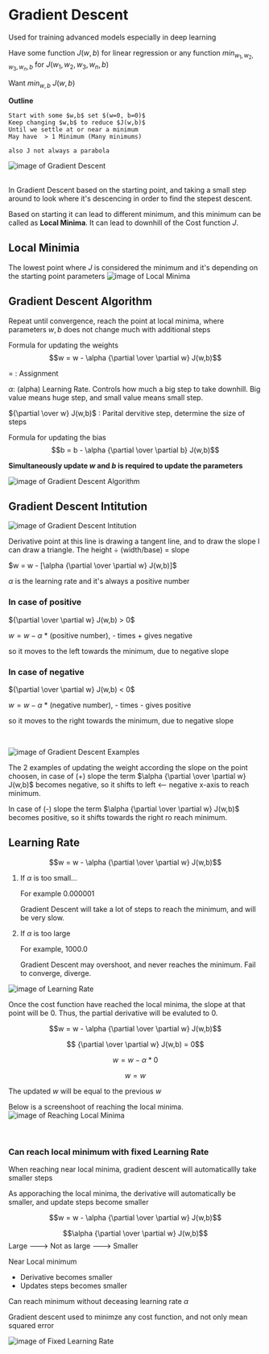 # Gradient Descent

Used for training advanced models especially in deep learning

Have some function $J(w,b)$
for linear regression or any function
$min_{w_{1},w_{2},w_{3},w_{n},b}$ for $J(w_{1},w_{2},w_{3},w_{n},b)$

Want $min_{w,b}$   $J(w,b)$

**Outline**

    Start with some $w,b$ set $(w=0, b=0)$
    Keep changing $w,b$ to reduce $J(w,b)$
    Until we settle at or near a minimum
    May have  > 1 Minimum (Many minimums)

    also J not always a parabola

![image of Gradient Descent](images/Gradient-Descent.png)
<br/>
<br/>

In Gradient Descent based on the starting point, and taking a small step around to look where it's descencing in order to find the stepest descent.

Based on starting it can lead to different minimum, and this minimum can be called as **Local Minima**. It can lead to downhill of the Cost function $J$.

## Local Minimia

The lowest point where $J$ is considered the minimum and it's depending on the starting point parameters
![image of Local Minima](images/Local-Minima.png)

## Gradient Descent Algorithm

Repeat until convergence, reach the point at local minima, where parameters $w, b$ does not change much with additional steps

Formula for updating the weights
$$w =  w - \alpha {\partial \over \partial w}  J(w,b)$$

= : Assignment

$\alpha$: (alpha) Learning Rate. Controls how much a big step to take downhill. Big value means huge step, and small value means small step.

${\partial \over w}  J(w,b)$ : Parital dervitive step, determine the size of steps

Formula for updating the bias
$$b =  b - \alpha {\partial \over \partial b}  J(w,b)$$

**Simultaneously update $w$ and $b$ is required to update the parameters**

![image of Gradient Descent Algorithm](images/Gradient-Descent-Algorithm.png)

## Gradient Descent Intitution

![image of Gradient Descent Intitution](images/Gradient-Descent-Intitution.png)

Derivative point at this line is drawing a tangent line, and to draw the slope I can draw a triangle. The height $\div$ (width/base) = slope

$w =  w - [\alpha {\partial \over \partial w}  J(w,b)]$

$\alpha$ is the learning rate and it's always a positive number

### In case of positive

${\partial \over \partial w}  J(w,b) > 0$

$w =  w - \alpha$ * (positive number), - times + gives negative

so it moves to the left towards the minimum, due to negative slope



### In case of negative

${\partial \over \partial w}  J(w,b) < 0$

$w =  w - \alpha$ * (negative number), - times - gives positive

so it moves to the right towards the minimum, due to negative slope

<br/>

![image of Gradient Descent Examples](images/Gradient-Descent-Examples.png)

The 2 examples of updating the weight according the slope on the point choosen, in case of (+) slope the term $\alpha {\partial \over \partial w}  J(w,b)$ becomes negative, so it shifts to left <-- negative x-axis to reach minimum.

In case of (-) slope the term $\alpha {\partial \over \partial w}  J(w,b)$ becomes positive, so it shifts towards the right ro reach minimum.

## Learning Rate

$$w =  w - \alpha {\partial \over \partial w}  J(w,b)$$

1. If $\alpha$ is too small...

    For example 0.000001

    Gradient Descent will take a lot of steps to reach the minimum, and will be very slow.

2. If $\alpha$ is too large

    For example, 1000.0

    Gradient Descent may overshoot, and never reaches the minimum.
    Fail to converge, diverge.

![image of Learning Rate](images/Learning-Rate.png)

Once the cost function have reached the local minima, the slope at that point will be 0.
Thus, the partial derivative will be evaluted to 0.

$$w =  w - \alpha {\partial \over \partial w}  J(w,b)$$

$$ {\partial \over \partial w}  J(w,b) = 0$$

$$w =  w - \alpha * 0$$

$$w =  w $$

The updated $w$ will be equal to the previous $w$

Below is a screenshoot of reaching the local minima.
![image of Reaching Local Minima](images/Reaching-Local-Minima.png)

<br/>

### Can reach local minimum with fixed Learning Rate

When reaching near local minima, gradient descent will automaticallly take smaller steps

As apporaching the local minima, the derivative will automatically be smaller, and update steps become smaller

$$w =  w - \alpha {\partial \over \partial w}  J(w,b)$$

$$\alpha {\partial \over \partial w}  J(w,b)$$
Large ---> Not as large ---> Smaller

Near Local minimum

- Derivative becomes smaller
- Updates steps becomes smaller

Can reach minimum without deceasing learning rate $\alpha$

Gradient descent used to minimze any cost function, and not only mean squared error

![image of Fixed Learning Rate](images/Fixed-Learning-Rate.png)

